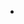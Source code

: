 
* <script src="break.js">
* <script src="break.min.js">
	
Exemple:
-------------------------------------------------
```js
var req = new BreakRequest("https://echo.websocket.org"); //BREAK AUTOMATICALLY SET THE URL ON 'wss://echo.websocket.org'
//req.responseType = "json";
req.on('message', function(msg){
  console.log(msg.data);
});
req.on('error', function(e){
  console.error(e);
});
req.on('close', function(e){
  console.warn("Server closed ! : "+e);
});
req.on('open', function(response){
	if(response){
		console.info(response); //JSON
	}
	req.send('Connection effectued');
});
//req.listen(3000);
req.connect();
```

# How to Use:

Define the variable without launching the query:

```js
var request = new BreakRequest("url");
request.on(type, function(){}); //SEE 'https://github.com/YoannCHB/Break#support--all'
```

How to know if the connection is ok ?

```js
request.on('open', function(response){
  console.log(response);
});
```
Send:
```js
request.on('open', function(response){
  request.send("I m connected");
});
```

Launch the connection:

```js
request.connect("new url || auto setup to the default url");
```

## Extensions:

```js
req.type //RETRUN THE TYPE OF REQUEST USED
req.json //RETURN THE RESPONSE IN JSON 
req.url //RETURN THE URL
req.response //RETURN THE RESPONSE
req.send //SEND MATHOD OR POST METHOD
req.connected //RETURN THE STATUS
req.error //RETURN THE STATUS
req.correctURL //RETURN CORRIGED URL
req.listen //FUNCTION TO SET A PORT (example: https://localhost:3000)
req.method //ALWAYS RETURN 'GET'
req.responseType //SET THE RESPONSE TYPE
req.headerMap //GET ALL THE HEADERS
req.writeHead //SET THE HEADERS
```
